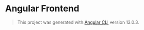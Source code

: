 # Angular Frontend

> This project was generated with [Angular CLI](https://github.com/angular/angular-cli) version 13.0.3.